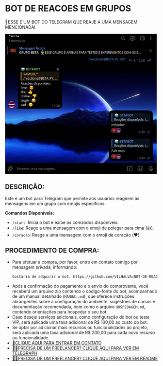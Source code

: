 # BOT DE REACOES EM GRUPOS
🛑ESSE É UM BOT DO TELEGRAM QUE REAJE A UMA MENSAGEM MENCIONADA!

<img src="FOTO.jpg" align="center" width="500"> <br>

## DESCRIÇÃO:
Este é um bot para Telegram que permite aos usuários reagirem às mensagens em um grupo com emojis específicos. 

**Comandos Disponíveis:**
   - `/start`: Inicia o bot e exibe os comandos disponíveis.
   - `/like`: Reage a uma mensagem com o emoji de polegar para cima (👍).
   - `/coracao`: Reage a uma mensagem com o emoji de coração (❤️).

## PROCEDIMENTO DE COMPRA:
- Para efetuar a compra, por favor, entre em contato comigo por mensagem privada, informando:
    ```bash
    Gostaria de adquirir o bot: https://github.com/VILHALVA/BOT-DE-REACOES-EM-GRUPOS
    ```
- Após a confirmação do pagamento e o envio do comprovante, você receberá um arquivo zip contendo o código-fonte do bot, acompanhado de um manual detalhado (`MANUAL.md`), que oferece instruções abrangentes sobre a configuração do ambiente, sugestões de cursos e documentação recomendada, bem como o arquivo `HOSPEDAGEM.md`, contendo orientações para hospedar o seu bot.
- Caso deseje serviços adicionais, como configuração do bot ou teste VIP, será aplicada uma taxa adicional de R$ 100,00 ao custo do bot.
- Se optar por adicionar mais recursos ou funcionalidades ao projeto, será aplicada uma taxa adicional de R$ 200,00 para cada novo recurso ou funcionalidade.
- [🤑CLIQUE AQUI PARA ENTRAR EM CONTATO](https://t.me/VILHALVA100)
- [🧑‍💻PRECISA DE UM FREELANCER? CLIQUE AQUI PARA VER EM TELEGRAPH](https://telegra.ph/FREELANCER-10-19-9)
- [🧑‍💻PRECISA DE UM FREELANCER? CLIQUE AQUI PARA VER EM README](https://github.com/VILHALVA/VILHALVA/blob/main/FREELANCER/README.md)
